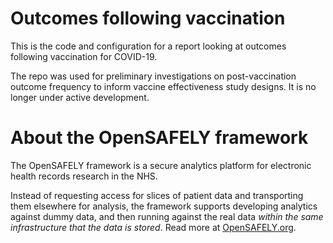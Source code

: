 # Outcomes following vaccination

This is the code and configuration for a report looking at outcomes following vaccination for COVID-19. 

The repo was used for preliminary investigations on post-vaccination outcome frequency to inform vaccine effectiveness study designs. It is no longer under active development.

# About the OpenSAFELY framework

The OpenSAFELY framework is a secure analytics platform for
electronic health records research in the NHS.

Instead of requesting access for slices of patient data and
transporting them elsewhere for analysis, the framework supports
developing analytics against dummy data, and then running against the
real data *within the same infrastructure that the data is stored*.
Read more at [OpenSAFELY.org](https://opensafely.org).
